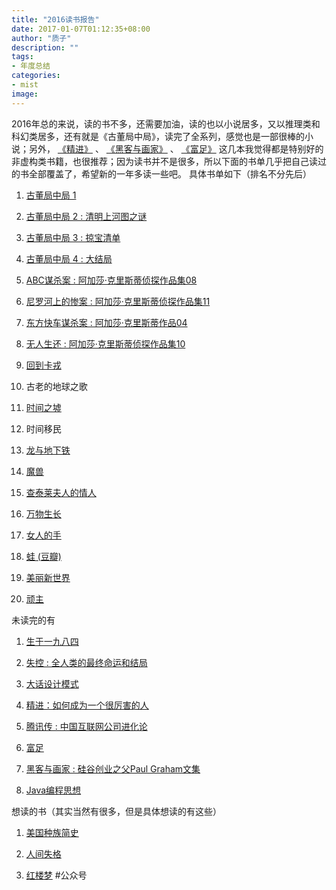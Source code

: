 ```yaml
---
title: "2016读书报告"
date: 2017-01-07T01:12:35+08:00
author: "质子"
description: ""
tags:
- 年度总结
categories: 
- mist
image: 
---
```



2016年总的来说，读的书不多，还需要加油，读的也以小说居多，又以推理类和科幻类居多，还有就是《古董局中局》，读完了全系列，感觉也是一部很棒的小说；另外， [《精进》](https://link.jianshu.com/?t=https://book.douban.com/subject/26761696/) 、 [《黑客与画家》](https://link.jianshu.com/?t=https://book.douban.com/subject/6021440/) 、 [《富足》](https://link.jianshu.com/?t=https://book.douban.com/subject/25849758/) 这几本我觉得都是特别好的非虚构类书籍，也很推荐；因为读书并不是很多，所以下面的书单几乎把自己读过的书全部覆盖了，希望新的一年多读一些吧。 具体书单如下（排名不分先后）

1.  [古董局中局 1](https://link.jianshu.com/?t=https://book.douban.com/subject/11612936/)
    
2.  [古董局中局 2 : 清明上河图之谜](https://link.jianshu.com/?t=https://book.douban.com/subject/24882288/)
    
3.  [古董局中局 3 : 掠宝清单](https://link.jianshu.com/?t=https://book.douban.com/subject/26261240/)
    
4.  [古董局中局 4 : 大结局](https://link.jianshu.com/?t=https://book.douban.com/subject/26650970/)
    
5.  [ABC谋杀案 : 阿加莎·克里斯蒂侦探作品集08](https://link.jianshu.com/?t=https://book.douban.com/subject/24737009/)
    
6.  [尼罗河上的惨案 : 阿加莎·克里斯蒂侦探作品集11](https://link.jianshu.com/?t=https://book.douban.com/subject/25697546/)
    
7.  [东方快车谋杀案 : 阿加莎·克里斯蒂作品04](https://link.jianshu.com/?t=https://book.douban.com/subject/24153048/)
    
8.  [无人生还 : 阿加莎·克里斯蒂侦探作品集10](https://link.jianshu.com/?t=https://book.douban.com/subject/24859822/)
    
9.  [回到卡戎](https://link.jianshu.com/?t=https://book.douban.com/subject/11531717/)
    
10.  古老的地球之歌
    
11.  [时间之墟](https://link.jianshu.com/?t=https://book.douban.com/subject/24935042/)
    
12.  时间移民
    
13.  [龙与地下铁](https://link.jianshu.com/?t=https://book.douban.com/subject/26628814/)
    
14.  [魔兽](https://link.jianshu.com/?t=https://book.douban.com/subject/26796435/)
    
15.  [查泰莱夫人的情人](https://link.jianshu.com/?t=https://book.douban.com/subject/2323413/)
    
16.  [万物生长](https://link.jianshu.com/?t=https://book.douban.com/subject/1223778/)
    
17.  [女人的手](https://link.jianshu.com/?t=https://book.douban.com/subject/26420841/)
    
18.  [蛙 (豆瓣)](https://link.jianshu.com/?t=https://book.douban.com/subject/19995918/)
    
19.  [美丽新世界](https://link.jianshu.com/?t=https://book.douban.com/subject/25782520/)
    
20.  [顽主](https://link.jianshu.com/?t=https://book.douban.com/subject/1151876/)
    

未读完的有

1.  [生于一九八四](https://link.jianshu.com/?t=https://book.douban.com/subject/26791930/)
    
2.  [失控 : 全人类的最终命运和结局](https://link.jianshu.com/?t=https://book.douban.com/subject/5375620/)
    
3.  [大话设计模式](https://link.jianshu.com/?t=https://book.douban.com/subject/2334288/)
    
4.  [精进：如何成为一个很厉害的人](https://link.jianshu.com/?t=https://book.douban.com/subject/26761696/)
    
5.  [腾讯传 : 中国互联网公司进化论](https://link.jianshu.com/?t=https://book.douban.com/subject/26929955/)
    
6.  [富足](https://link.jianshu.com/?t=https://book.douban.com/subject/25849758/)
    
7.  [黑客与画家 : 硅谷创业之父Paul Graham文集](https://link.jianshu.com/?t=https://book.douban.com/subject/6021440/)
    
8.  [Java编程思想](https://link.jianshu.com/?t=https://book.douban.com/subject/1313042/)
    

想读的书（其实当然有很多，但是具体想读的有这些）

1.  [美国种族简史](https://link.jianshu.com/?t=https://www.douban.com/link2/?url=https%3A%2F%2Fbook.douban.com%2Fsubject%2F6892579%2F&query=%E7%BE%8E%E5%9B%BD%E7%A7%8D%E6%97%8F&cat_id=1001&type=search&pos=0)
    
2.  [人间失格](https://link.jianshu.com/?t=https://www.douban.com/link2/?url=https%3A%2F%2Fbook.douban.com%2Fsubject%2F4011670%2F&query=%E4%BA%BA%E9%97%B4%E5%A4%B1%E6%A0%BC&cat_id=1001&type=search&pos=0)
    
3.  [红楼梦](https://link.jianshu.com/?t=https://www.douban.com/link2/?url=https%3A%2F%2Fbook.douban.com%2Fsubject%2F1007305%2F&query=%E7%BA%A2%E6%A5%BC%E6%A2%A6&cat_id=1001&type=search&pos=0) #公众号